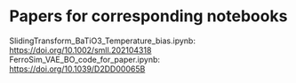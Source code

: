 # Papers for corresponding notebooks  
SlidingTransform_BaTiO3_Temperature_bias.ipynb: https://doi.org/10.1002/smll.202104318  
FerroSim_VAE_BO_code_for_paper.ipynb: https://doi.org/10.1039/D2DD00065B  
